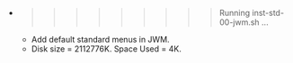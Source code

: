 * >>>>>>>>> Running inst-std-00-jwm.sh ...
  * Add default standard menus in JWM.
  * Disk size = 2112776K. Space Used = 4K.
